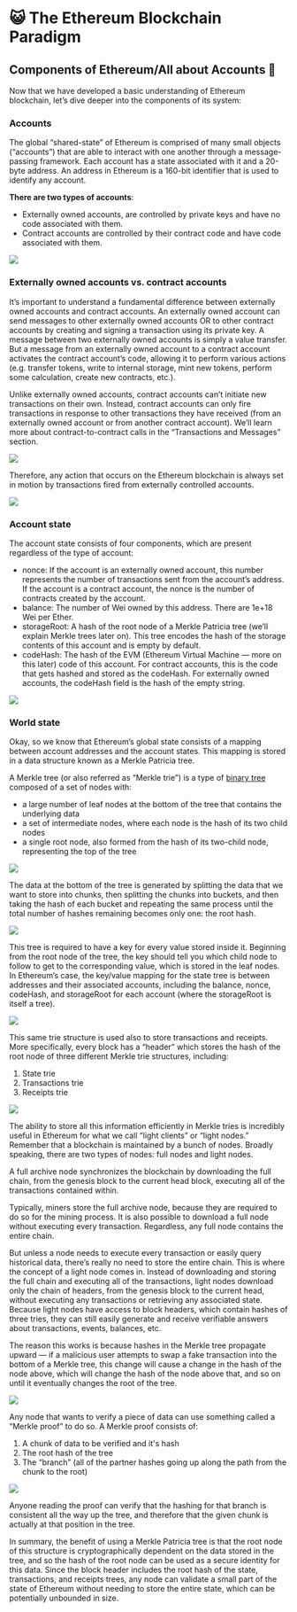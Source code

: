 ﻿# 😺 The Ethereum Blockchain Paradigm

## Components of Ethereum/All about Accounts 🤯

Now that we have developed a basic understanding of Ethereum blockchain, let’s dive deeper into the components of its system:

### Accounts

The global “shared-state” of Ethereum is comprised of many small objects (“accounts”) that are able to interact with one another through a message-passing framework. Each account has a state associated with it and a 20-byte address. An address in Ethereum is a 160-bit identifier that is used to identify any account.

**There are two types of accounts**:

-   Externally owned accounts, are controlled by private keys and have no code associated with them.
-   Contract accounts are controlled by their contract code and have code associated with them.

![](https://lh4.googleusercontent.com/VyJSJDUk13qQvhSwbo4FUOiZ-vosZ8Vt3BvG6ndy6JmiH7Cu780VdjBhVfNTyHL-p5WcOxrCPA4-GfRGPIjKVkSvXmAyMAyMduEN8fVMflaEgwNKIdPLPPYivz6U-9W4m27EYqiq)

### Externally owned accounts vs. contract accounts

It’s important to understand a fundamental difference between externally owned accounts and contract accounts. An externally owned account can send messages to other externally owned accounts OR to other contract accounts by creating and signing a transaction using its private key. A message between two externally owned accounts is simply a value transfer. But a message from an externally owned account to a contract account activates the contract account’s code, allowing it to perform various actions (e.g. transfer tokens, write to internal storage, mint new tokens, perform some calculation, create new contracts, etc.).

Unlike externally owned accounts, contract accounts can’t initiate new transactions on their own. Instead, contract accounts can only fire transactions in response to other transactions they have received (from an externally owned account or from another contract account). We’ll learn more about contract-to-contract calls in the “Transactions and Messages” section.

![](https://lh5.googleusercontent.com/bzJs5yt2gFuWNT4zKuCRTlElpV6yewX2GorFYEG64gV-agaOkLWssOm05qIif-TWa6UYpeaDBjNs-h7DhQyLsPETcGcQwGIVmYRKRnPjoxu1f-wehErUG4G4kzcokhlTW0giVqB8)

Therefore, any action that occurs on the Ethereum blockchain is always set in motion by transactions fired from externally controlled accounts.

![](https://lh5.googleusercontent.com/7GuOV1THN2FI0Voq7gQiozWRoYc0agx9lB51pWbUOzA-1HXYJHsYnhUyfmMQzahl6NpiP8mae_7VufYXi9AkEmsXjZ-keEYmxj_xLl_w5YzW3AD3oMUAvNWigTTKxCd41NH3W2Hp)

### Account state

The account state consists of four components, which are present regardless of the type of account:

-   nonce: If the account is an externally owned account, this number represents the number of transactions sent from the account’s address. If the account is a contract account, the nonce is the number of contracts created by the account.
-   balance: The number of Wei owned by this address. There are 1e+18 Wei per Ether.
-   storageRoot: A hash of the root node of a Merkle Patricia tree (we’ll explain Merkle trees later on). This tree encodes the hash of the storage contents of this account and is empty by default.
-   codeHash: The hash of the EVM (Ethereum Virtual Machine — more on this later) code of this account. For contract accounts, this is the code that gets hashed and stored as the codeHash. For externally owned accounts, the codeHash field is the hash of the empty string.

![](https://lh6.googleusercontent.com/etFzcZExxAfGLBEa68QMx_-7D5LWHnoHYVRcZkffyKLNJEdIrWTM8oOEKb0BEZTZPSTidKBg_qzk3BukwU4EVW4vITYtW9IqAGQGMRCra-_pAOEQeDDGnWZMJJKHv0U6MFycJa8j)

### World state

Okay, so we know that Ethereum’s global state consists of a mapping between account addresses and the account states. This mapping is stored in a data structure known as a Merkle Patricia tree.

A Merkle tree (or also referred as “Merkle trie”) is a type of [binary tree](https://en.wikipedia.org/wiki/Binary_tree)  composed of a set of nodes with:

-   a large number of leaf nodes at the bottom of the tree that contains the underlying data
-   a set of intermediate nodes, where each node is the hash of its two child nodes
-   a single root node, also formed from the hash of its two-child node, representing the top of the tree

![](https://lh4.googleusercontent.com/6k-Y22YFXsly7-TAM4piXwcdHKcUM0GHosd-8n_F1lx7Vxrp4zb2U5ESFg4leJBQm3HkPgUDjngaC-ymwrRZ2Kf44KBIPlQf-aHUcnCqAQW2WZs4_dZtuu4buWmWjNbxupCnQXld)

The data at the bottom of the tree is generated by splitting the data that we want to store into chunks, then splitting the chunks into buckets, and then taking the hash of each bucket and repeating the same process until the total number of hashes remaining becomes only one: the root hash.

![](https://lh4.googleusercontent.com/Pz8_st7_UTeEeZ4a0iXqNQR0lZJ3FLa2n2YHsU-6VKWIxQfEa88kcgdXOpwSwzgF3ZzkO_U2nCcbS8RVuP32UZ9kCjdiQ_iauKIYU3NiRB3F6iHwJTZAkuNRKDTNWp776oV75pHr)

This tree is required to have a key for every value stored inside it. Beginning from the root node of the tree, the key should tell you which child node to follow to get to the corresponding value, which is stored in the leaf nodes. In Ethereum’s case, the key/value mapping for the state tree is between addresses and their associated accounts, including the balance, nonce, codeHash, and storageRoot for each account (where the storageRoot is itself a tree).

![](https://lh5.googleusercontent.com/dzsyWEFseRLGgqnuFw8lvIIW1eVygiDRu2M-kqTwWSjnqEwNjt7tpaqLSDsKkCWuuFXjmM2ojE90JaIhmd-AJSDZZ9rMHquYKmJUogUUubucydTs_pCL_oLcMq2LsXoJcAlOMe8z)

This same trie structure is used also to store transactions and receipts. More specifically, every block has a “header” which stores the hash of the root node of three different Merkle trie structures, including:

1.  State trie
2.  Transactions trie
3.  Receipts trie

![](https://lh4.googleusercontent.com/ZlPTK_bjZWvi4mlQMyPTRxY91fOIiVdX6Z2Sc2zq18mmyxkbL4I0VaQWWto3dPb2hyqVALzR21kTy_htGxcRdV318II7ka_p1DS-RIaANT4Pi7q4BsXIfztYpSU6__4i28tYYrn5)

The ability to store all this information efficiently in Merkle tries is incredibly useful in Ethereum for what we call “light clients” or “light nodes.” Remember that a blockchain is maintained by a bunch of nodes. Broadly speaking, there are two types of nodes: full nodes and light nodes.

A full archive node synchronizes the blockchain by downloading the full chain, from the genesis block to the current head block, executing all of the transactions contained within. 

Typically, miners store the full archive node, because they are required to do so for the mining process. It is also possible to download a full node without executing every transaction. Regardless, any full node contains the entire chain.

But unless a node needs to execute every transaction or easily query historical data, there’s really no need to store the entire chain. This is where the concept of a light node comes in. Instead of downloading and storing the full chain and executing all of the transactions, light nodes download only the chain of headers, from the genesis block to the current head, without executing any transactions or retrieving any associated state. Because light nodes have access to block headers, which contain hashes of three tries, they can still easily generate and receive verifiable answers about transactions, events, balances, etc.

The reason this works is because hashes in the Merkle tree propagate upward — if a malicious user attempts to swap a fake transaction into the bottom of a Merkle tree, this change will cause a change in the hash of the node above, which will change the hash of the node above that, and so on until it eventually changes the root of the tree.

![](https://lh4.googleusercontent.com/G_jmjvmlzG374yKD4Mwtxles3oWpQseqPNlFNyOke52YtfOXPt9OzmgxOmUTcGApGqw8nxVvNDbVT8_33tQEb_0dgEx0Ggz6tW41t1GLhpdgcpEwj5yb8MjfCv6LGZ7HPcfKBEsr)

Any node that wants to verify a piece of data can use something called a “Merkle proof” to do so. A Merkle proof consists of:

1.  A chunk of data to be verified and it's hash
2.  The root hash of the tree
3.  The “branch” (all of the partner hashes going up along the path from the chunk to the root)

![](https://lh5.googleusercontent.com/O-0w4Isqc34oivePEQeJCQpANEvmAwQ-xDQEk7yRBu7VmKWybvkukWhn7bJCG-mILimAG0nBjhYiyrDUGnVu8OCUHRJUw55owLJjqTAuCq8Z5ZGAqOk-H9NZpeyiURtNP5K5qG7y)

Anyone reading the proof can verify that the hashing for that branch is consistent all the way up the tree, and therefore that the given chunk is actually at that position in the tree.

In summary, the benefit of using a Merkle Patricia tree is that the root node of this structure is cryptographically dependent on the data stored in the tree, and so the hash of the root node can be used as a secure identity for this data. Since the block header includes the root hash of the state, transactions, and receipts trees, any node can validate a small part of the state of Ethereum without needing to store the entire state, which can be potentially unbounded in size.